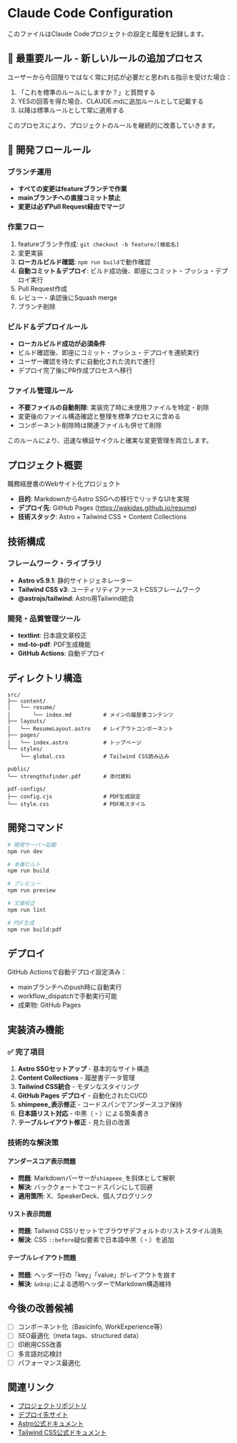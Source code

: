# Claude Code Configuration

このファイルはClaude Codeプロジェクトの設定と履歴を記録します。

## 🔨 最重要ルール - 新しいルールの追加プロセス

ユーザーから今回限りではなく常に対応が必要だと思われる指示を受けた場合：

1. 「これを標準のルールにしますか？」と質問する
2. YESの回答を得た場合、CLAUDE.mdに追加ルールとして記載する
3. 以降は標準ルールとして常に適用する

このプロセスにより、プロジェクトのルールを継続的に改善していきます。

## 🔄 開発フロールール

### ブランチ運用
- **すべての変更はfeatureブランチで作業**
- **mainブランチへの直接コミット禁止**
- **変更は必ずPull Request経由でマージ**

### 作業フロー
1. featureブランチ作成: `git checkout -b feature/[機能名]`
2. 変更実装
3. **ローカルビルド確認**: `npm run build`で動作確認
4. **自動コミット＆デプロイ**: ビルド成功後、即座にコミット・プッシュ・デプロイ実行
5. Pull Request作成
6. レビュー・承認後にSquash merge
7. ブランチ削除

### ビルド＆デプロイルール
- **ローカルビルド成功が必須条件**
- ビルド確認後、即座にコミット・プッシュ・デプロイを連続実行
- ユーザー確認を待たずに自動化された流れで進行
- デプロイ完了後にPR作成プロセスへ移行

### ファイル管理ルール
- **不要ファイルの自動削除**: 実装完了時に未使用ファイルを特定・削除
- 変更後のファイル構造確認と整理を標準プロセスに含める
- コンポーネント削除時は関連ファイルも併せて削除

このルールにより、迅速な検証サイクルと確実な変更管理を両立します。

## プロジェクト概要

職務経歴書のWebサイト化プロジェクト
- **目的**: MarkdownからAstro SSGへの移行でリッチなUIを実現
- **デプロイ先**: GitHub Pages (https://wakidas.github.io/resume)
- **技術スタック**: Astro + Tailwind CSS + Content Collections

## 技術構成

### フレームワーク・ライブラリ
- **Astro v5.9.1**: 静的サイトジェネレーター
- **Tailwind CSS v3**: ユーティリティファーストCSSフレームワーク  
- **@astrojs/tailwind**: Astro用Tailwind統合

### 開発・品質管理ツール
- **textlint**: 日本語文章校正
- **md-to-pdf**: PDF生成機能
- **GitHub Actions**: 自動デプロイ

## ディレクトリ構造

```
src/
├── content/
│   └── resume/
│       └── index.md          # メインの履歴書コンテンツ
├── layouts/
│   └── ResumeLayout.astro    # レイアウトコンポーネント
├── pages/
│   └── index.astro           # トップページ
└── styles/
    └── global.css            # Tailwind CSS読み込み

public/
└── strengthsfinder.pdf       # 添付資料

pdf-configs/
├── config.cjs                # PDF生成設定
└── style.css                 # PDF用スタイル
```

## 開発コマンド

```bash
# 開発サーバー起動
npm run dev

# 本番ビルド
npm run build

# プレビュー
npm run preview

# 文章校正
npm run lint

# PDF生成
npm run build:pdf
```

## デプロイ

GitHub Actionsで自動デプロイ設定済み：
- mainブランチへのpush時に自動実行
- workflow_dispatchで手動実行可能
- 成果物: GitHub Pages

## 実装済み機能

### ✅ 完了項目
1. **Astro SSGセットアップ** - 基本的なサイト構造
2. **Content Collections** - 履歴書データ管理
3. **Tailwind CSS統合** - モダンなスタイリング
4. **GitHub Pages デプロイ** - 自動化されたCI/CD
5. **shimpeee_表示修正** - コードスパンでアンダースコア保持
6. **日本語リスト対応** - 中黒（・）による箇条書き
7. **テーブルレイアウト修正** - 見た目の改善

### 技術的な解決策

#### アンダースコア表示問題
- **問題**: Markdownパーサーが`shimpeee_`を斜体として解釈
- **解決**: バッククォートでコードスパンにして回避
- **適用箇所**: X、SpeakerDeck、個人ブログリンク

#### リスト表示問題  
- **問題**: Tailwind CSSリセットでブラウザデフォルトのリストスタイル消失
- **解決**: CSS `::before`疑似要素で日本語中黒（・）を追加

#### テーブルレイアウト問題
- **問題**: ヘッダー行の「key」「value」がレイアウトを崩す
- **解決**: `&nbsp;`による透明ヘッダーでMarkdown構造維持

## 今後の改善候補

- [ ] コンポーネント化（BasicInfo, WorkExperience等）
- [ ] SEO最適化（meta tags、structured data）
- [ ] 印刷用CSS改善
- [ ] 多言語対応検討
- [ ] パフォーマンス最適化

## 関連リンク

- [プロジェクトリポジトリ](https://github.com/wakidas/resume)
- [デプロイ先サイト](https://wakidas.github.io/resume)
- [Astro公式ドキュメント](https://docs.astro.build)
- [Tailwind CSS公式ドキュメント](https://tailwindcss.com)